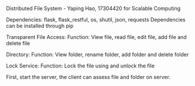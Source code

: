 Distributed File System - Yaping Hao, 17304420 for Scalable Computing

Dependencies:
flask, flask_restful, os, shutil, json, requests
Dependencies can be installed through pip

Transparent File Access:
Function: View file, read file, edit file, add file and delete file

Directory:
Function: View folder, rename folder, add folder and delete folder

Lock Service:
Function: Lock the file using and unlock the file

First, start the server, the client can assess file and folder on server.

